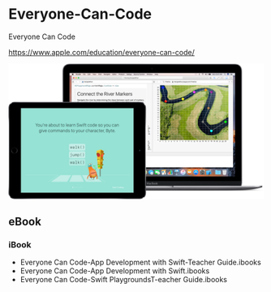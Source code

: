 # Everyone-Can-Code
Everyone Can Code

https://www.apple.com/education/everyone-can-code/

![reinvented_large](https://github.com/iOSDevLog/Everyone-Can-Code/blob/master/Assets/images/reinvented_large.png)

## eBook

### iBook

* Everyone Can Code-App Development with Swift-Teacher Guide.ibooks
* Everyone Can Code-App Development with Swift.ibooks
* Everyone Can Code-Swift PlaygroundsT-eacher Guide.ibooks
